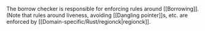 The borrow checker is responsible for enforcing rules around [[Borrowing]]. (Note that rules around liveness, avoiding [[Dangling pointer]]s, etc. are enforced by [[Domain-specific/Rust/regionck|regionck]].